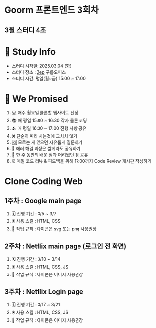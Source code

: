 # Goorm 프론트엔드 3회차
## 3월 스터디 4조

# 📜 Study Info

- 스터디 시작일: 2025.03.04 (화)
- 스터디 장소 : [Zep](https://zep.us/play/yondAn) 구름오피스
- 스터디 시간: 평일(월~금) 15:00 ~ 17:00

# 🤝 We Promised

1. 💻 매주 월요일 클론할 웹사이트 선정
2. 📚 매 평일 15:00 ~ 16:30 각자 클론 코딩 
3. 🫂 매 평일 16:30 ~ 17:00 진행 사항 공유
4. ❌ 단순히 따라 치는것에 그치치 않기
5. 🆘 모르는 게 있으면 자유롭게 질문하기
6. 📝 에러 해결 과정은 짧게라도 공유하기
7. 🥸 한 주 동안의 배운 점과 어려웠던 점 공유
8. ⏰ 매일 코드 리뷰 & 피드백을 위해 17:00까지 Code Review 게시판 작성하기

# Clone Coding Web

## 1주차 : Google main page
1. 🗓️ 진행 기간 : 3/5 ~ 3/7
2. 🖲️ 사용 스킬 : HTML, CSS
3. 🚫 작업 규칙 : 아이콘은 svg 또는 png 사용권장

## 2주차 : Netflix main page (로그인 전 화면)
1. 🗓️ 진행 기간 : 3/10 ~ 3/14
2. 🖲️ 사용 스킬 : HTML, CSS, JS
3. 🚫 작업 규칙 : 아이콘은 이미지 사용권장


## 3주차 : Netflix Login page
1. 🗓️ 진행 기간 : 3/17 ~ 3/21
2. 🖲️ 사용 스킬 : HTML, CSS, JS
3. 🚫 작업 규칙 : 아이콘은 이미지 사용권장